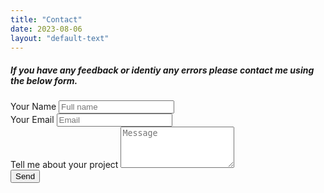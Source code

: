 ```yaml
---
title: "Contact"
date: 2023-08-06
layout: "default-text"
---
```




<!-- modify this form HTML and place wherever you want your form -->
<div class="container">
  <div class="row">
    <div class="col-xs-12 col-sm-8 col-md-6 col-sm-push-2 col-md-push-3 form__container">
      <!-- <h2>Let's work together</h2> -->
      <h5>If you have any feedback or identiy any errors please contact me using the below form.</h5>
      <form action="https://formspree.io/f/xaygenoo" role="form" method="POST" autocomplete="on">
        <div class="form-group">
          <label for="name">Your Name</label>
          <input type="text" name="name" class="form-control form-input" placeholder="Full name" required>
        </div>
        <div class="form-group">
          <label for="_replyto">Your Email</label>
          <input type="email" name="_replyto" class="form-control form-input" placeholder="Email" required>
        </div>
        <div class="form-group">
          <label for="message">Tell me about your project</label>
          <textarea id="message" name="message" class="form-control" rows="4" width="100%" placeholder="Message" required></textarea>
        </div>
        <div>
          <input type="submit" class="btn btn-primary" value="Send">
          <input type="hidden" name="_subject" value="Contact Us Form Submission: FMD" />
        </div>
      </form>
      <div class="col-sm-12 gutter"></div>
    </div>
  </div>
</div>
</div>